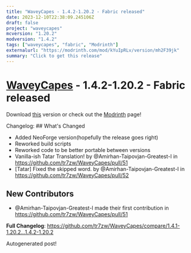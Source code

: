 ```yaml
---
title: "WaveyCapes - 1.4.2-1.20.2 - Fabric released"
date: 2023-12-10T22:38:09.245106Z
draft: false
project: "waveycapes"
mcversion: "1.20.2"
modversion: "1.4.2"
tags: ["waveycapes", "fabric", "Modrinth"]
externalurl: "https://modrinth.com/mod/kYuIpRLv/version/mh2F39jk"
summary: "Click to get this release"
---
```

# [WaveyCapes](/project/waveycapes) - 1.4.2-1.20.2 - Fabric released
Download [this](https://modrinth.com/mod/kYuIpRLv/version/mh2F39jk) version or check out the [Modrinth](https://modrinth.com/mod/kYuIpRLv) page!

Changelog: ## What's Changed
* Added NeoForge version(hopefully the release goes right)
* Reworked build scripts
* Reworked code to be better portable between versions
* Vanilla-ish Tatar Translation! by @Amirhan-Taipovjan-Greatest-I in https://github.com/tr7zw/WaveyCapes/pull/51
* [Tatar] Fixed the skipped word. by @Amirhan-Taipovjan-Greatest-I in https://github.com/tr7zw/WaveyCapes/pull/52

## New Contributors
* @Amirhan-Taipovjan-Greatest-I made their first contribution in https://github.com/tr7zw/WaveyCapes/pull/51

**Full Changelog**: https://github.com/tr7zw/WaveyCapes/compare/1.4.1-1.20.2...1.4.2-1.20.2

Autogenerated post!
